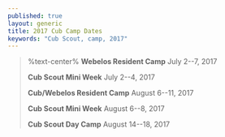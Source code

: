 ```yaml
---
published: true
layout: generic
title: 2017 Cub Camp Dates
keywords: "Cub Scout, camp, 2017"
---
```


> %text-center%
> **Webelos Resident Camp**
> July 2--7, 2017
>
> **Cub Scout Mini Week**
> July 2--4, 2017
>
> **Cub/Webelos Resident Camp**
> August 6--11, 2017
>
> **Cub Scout Mini Week**
> August 6--8, 2017
>
> **Cub Scout Day Camp**
> August 14--18, 2017
